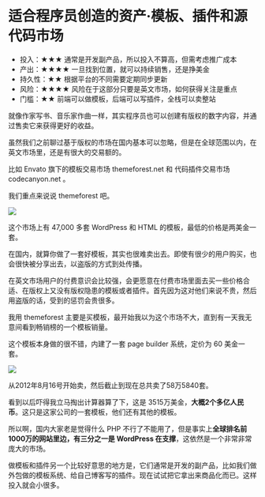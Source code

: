 # 适合程序员创造的资产·模板、插件和源代码市场

- 投入：★★★ 通常是开发副产品，所以投入不算高，但需考虑推广成本
- 产出：★★★★ 一旦找到位置，就可以持续销售，还是挣美金
- 持久性：★★ 根据平台的不同需要定期同步更新
- 风险：★★★★ 风险在于这部分只要是英文市场，如何获得关注是重点 
- 门槛：★★ 前端可以做模板，后端可以写插件，全栈可以卖整站


就像作家写书、音乐家作曲一样，其实程序员也可以创建有版权的数字内容，并通过售卖它来获得更好的收益。

虽然我们之前聊过基于版权的市场在国内基本可以忽略，但是在全球范围以内，在英文市场里，还是有很大的交易额的。

比如 Envato 旗下的模板交易市场 themeforest.net 和 代码插件交易市场 codecanyon.net 。

我们重点来说说 themeforest 吧。

![](https://theseven.ftqq.com/20200407193129.png)

这个市场上有 47,000 多套 WordPress 和 HTML 的模板，最低的价格是两美金一套。

在国内，就算你做了一套好模板，其实也很难卖出去。即使有很少的用户购买，也会很快被分享出去，以盗版的方式到处传播。

在英文市场用户的付费意识会比较强，会更愿意在付费市场里面去买一些价格合适、在版权上又没有版权隐患的模板或者插件。首先因为这对他们来说不贵，然后用盗版的话，受到的惩罚会贵很多。

我用 themeforest 主要是买模板，最开始我以为这个市场不大，直到有一天我无意间看到畅销榜的一个模板销量。

这个模板本身做的很不错，内建了一套 page builder 系统，定价为 60 美金一套。

![](https://theseven.ftqq.com/20200407193045.png)

从2012年8月16号开始卖，然后截止到现在总共卖了58万5840套。

看到以后吓得我立马掏出计算器算了下，这是 3515万美金，**大概2个多亿人民币**。这只是这家公司的一套模板，他们还有其他的模板。

所以啊，国内大家老是觉得什么 PHP 不行了不能用了，但是事实上**全球排名前1000万的网站里边，有三分之一是 WordPress 在支撑**，这依然是一个非常非常庞大的市场。

做模板和插件另一个比较好意思的地方是，它们通常是开发的副产品，比如我们做外包做的模板系统、给自己博客写的插件。现在试试把它拿出来商品化而已。这样投入就会小很多。


